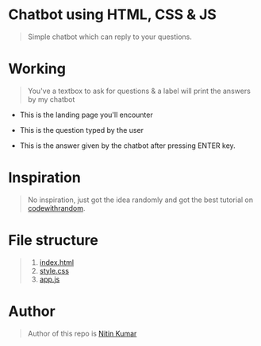# Chatbot using HTML, CSS & JS

> Simple chatbot which can reply to your questions.  

# Working

> You've a textbox to ask for questions & a label will print the answers by my chatbot  

- This is the landing page you'll encounter


- This is the question typed by the user


- This is the answer given by the chatbot after pressing ENTER key.


# Inspiration

> No inspiration, just got the idea randomly and got the best tutorial on [codewithrandom](https://www.codewithrandom.com/2022/04/chatbot-javascript-how-to-build-chatbot.html).  

# File structure

> 1. [index.html]()  
> 2. [style.css]()  
> 3. [app.js]()  

# Author

> Author of this repo is [Nitin Kumar](https://github.com/nitinkumar30/)

